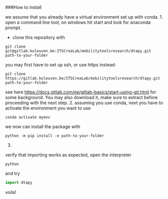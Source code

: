 ###How to install

we assume that you already have a virtual environment set up with conda.
1.
open a command line tool, on windows hit start and look for anaconda prompt.
 - clone this repository with
```shell
git clone git@gitlab.kuleuven.be:ITSCreaLab/mobilitytoolsresearch/dtapy.git path-to-your-folder
```
 you may first have to set up ssh, or use https instead:
```shell
git clone https://gitlab.kuleuven.be/ITSCreaLab/mobilitytoolsresearch/dtapy.git path-to-your-folder
```
see here https://docs.gitlab.com/ee/gitlab-basics/start-using-git.html for some background.
You may also download it, make sure to extract before proceeding with the next step.
2. 
assuming you use conda, next you have to activate the environment you want to use 
```shell
conda activate myenv
```
we now can install the package with
```shell
python -m pip install -e path-to-your-folder 
```
3.
verify that importing works as expected, open the interpreter
```shell
python
```
and try
```python
import dtapy
```
voila!
